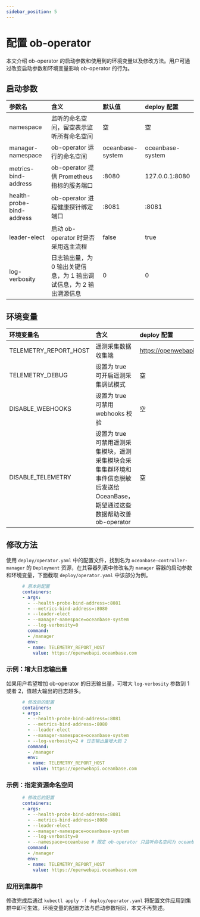 ```yaml
---
sidebar_position: 5
---
```


# 配置 ob-operator

本文介绍 ob-operator 的启动参数和使用到的环境变量以及修改方法。用户可通过改变启动参数和环境变量影响 ob-operator 的行为。

## 启动参数

|          参数名           |                                含义                                 |      默认值      |   deploy 配置    |
| :----------------------- | :----------------------------------------------------------------- | :-------------- | :-------------- |
|         namespace         |              监听的命名空间，留空表示监听所有命名空间               |        空        |        空        |
|     manager-namespace     |                     ob-operator 运行的命名空间                      | oceanbase-system | oceanbase-system |
|   metrics-bind-address    |             ob-operator 提供 Prometheus 指标的服务端口              |      :8080       |  127.0.0.1:8080  |
| health-probe-bind-address |                  ob-operator 进程健康探针绑定端口                   |      :8081       |      :8081       |
|       leader-elect        |                 启动 ob-operator 时是否采用选主流程                 |      false       |       true       |
|       log-verbosity       | 日志输出量，为 0 输出关键信息，为 1 输出调试信息，为 2 输出溯源信息 |        0         |        0         |

## 环境变量

|      环境变量名       |                含义                | deploy 配置                      |
| :------------------- | :-------------------------------- | :------------------------------- |
| TELEMETRY_REPORT_HOST |         遥测采集数据收集端         | https://openwebapi.oceanbase.com |
|    TELEMETRY_DEBUG    | 设置为 true 可开启遥测采集调试模式 | 空                               |
|   DISABLE_WEBHOOKS    |  设置为 true 可禁用 webhooks 校验  | 空                               |
|   DISABLE_TELEMETRY   |   设置为 true 可禁用遥测采集模块，遥测采集模块会采集集群环境和事件信息脱敏后发送给 OceanBase，期望通过这些数据帮助改善 ob-operator   | 空                               |

## 修改方法

使用 `deploy/operator.yaml` 中的配置文件，找到名为 `oceanbase-controller-manager` 的 `Deployment` 资源，在其容器列表中修改名为 `manager` 容器的启动参数和环境变量，下面截取 `deploy/operator.yaml` 中该部分为例。

```yaml
      # 原本的配置
      containers:
      - args:
        - --health-probe-bind-address=:8081
        - --metrics-bind-address=:8080
        - --leader-elect
        - --manager-namespace=oceanbase-system
        - --log-verbosity=0
        command:
        - /manager
        env:
        - name: TELEMETRY_REPORT_HOST
          value: https://openwebapi.oceanbase.com
```

### 示例：增大日志输出量

如果用户希望增加 ob-operator 的日志输出量，可增大 `log-verbosity` 参数到 1 或者 2，值越大输出的日志越多。

```yaml
      # 修改后的配置
      containers:
      - args:
        - --health-probe-bind-address=:8081
        - --metrics-bind-address=:8080
        - --leader-elect
        - --manager-namespace=oceanbase-system
        - --log-verbosity=2 # 日志输出量增大到 2 
        command:
        - /manager
        env:
        - name: TELEMETRY_REPORT_HOST
          value: https://openwebapi.oceanbase.com
```

### 示例：指定资源命名空间

```yaml
      # 修改后的配置
      containers:
      - args:
        - --health-probe-bind-address=:8081
        - --metrics-bind-address=:8080
        - --leader-elect
        - --manager-namespace=oceanbase-system
        - --log-verbosity=0
        - --namespace=oceanbase # 限定 ob-operator 只监听命名空间为 oceanbase 内的资源
        command:
        - /manager
        env:
        - name: TELEMETRY_REPORT_HOST
          value: https://openwebapi.oceanbase.com
```

### 应用到集群中

修改完成后通过 `kubectl apply -f deploy/operator.yaml` 将配置文件应用到集群中即可生效。环境变量的配置方法与启动参数相同，本文不再赘述。
